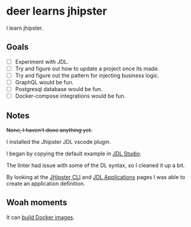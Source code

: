 # deer learns jhipster

I learn jhipster.

## Goals

- [ ] Experiment with JDL.
- [ ] Try and figure out how to update a project once its made.
- [ ] Try and figure out the pattern for injecting business logic.
- [ ] GraphQL would be fun.
- [ ] Postgresql database would be fun.
- [ ] Docker-compose integrations would be fun.

## Notes

~~None, I haven't done anything yet.~~

I installed the Jhipster JDL vscode plugin.

I began by copying the default example in [JDL Studio](https://start.jhipster.tech/jdl-studio/).

The linter had issue with some of the DL syntax, so I cleaned it up a bit.

By looking at the [JHipster CLI](https://www.jhipster.tech/creating-an-app/#-command-line-options) and
[JDL Applications](https://www.jhipster.tech/jdl/applications) pages I was able to create an application definition.

## Woah moments

It can [build Docker images](https://www.jhipster.tech/docker-compose/).
